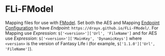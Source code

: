 # FLi-FModel

Mapping files for use with [FModel](https://github.com/4sval/FModel). Set both the AES and Mapping [Endpoint Configuration](https://github.com/4sval/FModel/wiki/Settings-Explanation#endpoint-configuration) to have _Endpoint_: `https://drayx.github.io/FLi-FModel/`. For Mapping use _Expression_: `$['<version>']['Url', 'FileName']` and for AES use _Expression_: `$['<version>']['MainKey', 'DynamicKeys']` where `<version>` is the version of Fantasy Life i (for example, `$['1.1.0']['Url', 'FileName']`).
